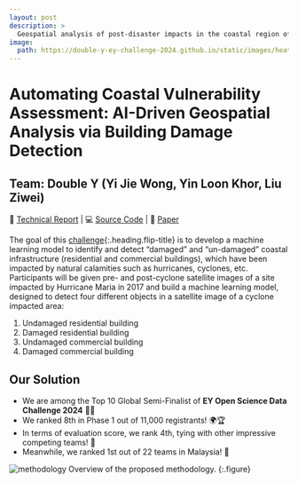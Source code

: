 ```yaml
---
layout: post
description: > 
  Geospatial analysis of post-disaster impacts in the coastal region of Puerto Rico.
image: 
  path: https://double-y-ey-challenge-2024.github.io/static/images/heatmaps/movie.gif
---
```


# Automating Coastal Vulnerability Assessment: AI-Driven Geospatial Analysis via Building Damage Detection
## Team: Double Y (Yi Jie Wong, Yin Loon Khor, Liu Ziwei)

📄 [Technical Report](https://double-y-ey-challenge-2024.github.io/) | 💻 [Source Code](https://github.com/Double-Y-EY-Challenge-2024/EY-challenge-2024) | 📝 [Paper](https://www.techrxiv.org/users/844381/articles/1233489-automating-coastal-vulnerability-assessment-ai-driven-geospatial-analysis-via-building-damage-detection?commit=a39e0164552dc5c83a788fc8707b3f129f5b5cec)

The goal of this [challenge](https://challenge.ey.com/challenges/tropical-cyclone-damage-assessment-lrrno2xm){:.heading.flip-title} is to develop a machine learning model to identify and detect “damaged” and “un-damaged” coastal infrastructure (residential and commercial buildings), which have been impacted by natural calamities such as hurricanes, cyclones, etc. Participants will be given pre- and post-cyclone satellite images of a site impacted by Hurricane Maria in 2017 and build a machine learning model, designed to detect four different objects in a satellite image of a cyclone impacted area:
1. Undamaged residential building
2. Damaged residential building
3. Undamaged commercial building
4. Damaged commercial building

## Our Solution
- We are among the Top 10 Global Semi-Finalist of **EY Open Science Data Challenge 2024** 🎉🥳
- We ranked 8th in Phase 1 out of 11,000 registrants! 🌍🏆
- In terms of evaluation score, we rank 4th, tying with other impressive competing teams! 🤩
- Meanwhile, we ranked 1st out of 22 teams in Malaysia! 🏅<br>

![methodology](https://github.com/yjwong1999/EY-challenge-2024/blob/main/Team%20Double%20Y%20-%20Methodology.jpg?raw=true)
Overview of the proposed methodology.
{:.figure}

